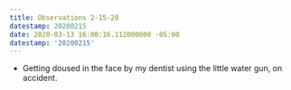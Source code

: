 ```yaml
---
title: Observations 2-15-20
datestamp: 20200215
date: 2020-03-13 16:00:16.112000000 -05:00
datestamp: '20200215'
---
```


- Getting doused in the face by my dentist using the little water gun, on accident.
